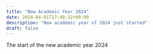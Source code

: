 ```yaml
---
title: "New Academic Year 2024"
date: 2024-04-01T17:48:32+09:00
description: "New academic year of 2024 just started"
draft: false
---
```


The start of the new academic year 2024
